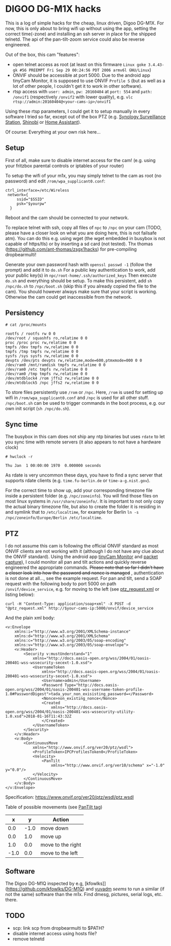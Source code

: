 # DIGOO DG-M1X hacks

This is a log of simple hacks for the cheap, linux driven, Digoo DG-M1X. For now, this is only about to bring wifi up without using the app, setting the correct time(-zone) and installing an ssh server in place for the shipped telnetd. The api of the pan-tilt-zoom service could also be reverse engineered.

Out of the box, this cam "features":
- open telnet access as root (at least on this firmware `Linux goke 3.4.43-gk #56 PREEMPT Fri Sep 29 00:24:56 PDT 2006 armv6l GNU/Linux`)
- ONVIF should be accessible at port 5000. Due to the android app tinyCam Monitor, it is supposed to use ONVIF `Profile S` (but as well as a lot of other people, I couldn't get it to work in other software). 
- rtsp access with `user: admin`, `pw: 20160404` at `port: 554` and `path: /onvif1` (respectively `/onvif2` with lower quality), e.g. `vlc rtsp://admin:20160404@<your-cams-ip>/onvif1`

Using these rtsp parameters, I could get it to setup manually in every software I tried so far, except out of the box PTZ (e.g. [Synology Surveillance Station](https://www.synology.com/de-de/surveillance), [Shinobi](https://github.com/ShinobiCCTV/Shinobi) or [Home Assistant](https://home-assistant.io/)).

Of course: Everything at your own risk here…


## Setup

First of all, make sure to disable internet access for the cam! (e.g. using your fritzbox parental controls or iptables of your router)

To setup the wifi of your m1x, you may simply telnet to the cam as root (no password) and edit `/rom/wpa_supplicant0.conf`:

```
ctrl_interface=/etc/Wireless  
 network={ 
     ssid="$SSID"   
     psk="$yourpw"
  }
```

Reboot and the cam should be connected to your network.

To replace telnet with ssh, copy all files of `npc` to `/npc` on your cam (TODO, please have a closer look on what you are doing here, this is not failsafe atm). You can do this e.g. using wget
(the wget embedded in busybox is not capable of https/tls) or by inserting a sd card (not tested).
Thx thomas (https://github.com/ant-thomas/zsgx1hacks) for pre-compiling dropbearmulti!

Generate your own password hash with `openssl passwd -1` (follow the prompt) and add it to `do.sh`
For a public key authentication to work, add your public key(s) in `npc/root-home/.ssh/authorized_keys`
Then execute `do.sh` and everything should be setup. To make this persistent, add `sh /npc/do.sh` to `/npc/boot.sh` (skip this if you already copied the file to the cam). You should however always make sure that your script is working. Otherwise the cam could get inaccessible from the network.


## Persistency

```
# cat /proc/mounts 

rootfs / rootfs rw 0 0
/dev/root / squashfs ro,relatime 0 0
proc /proc proc rw,relatime 0 0
tmpfs /dev tmpfs rw,relatime 0 0
tmpfs /tmp tmpfs rw,relatime 0 0
sysfs /sys sysfs rw,relatime 0 0
devpts /dev/pts devpts rw,relatime,mode=600,ptmxmode=000 0 0
/dev/ram0 /mnt/ramdisk tmpfs rw,relatime 0 0
/dev/ram0 /etc tmpfs rw,relatime 0 0
/dev/ram0 /tmp tmpfs rw,relatime 0 0
/dev/mtdblock4 /rom jffs2 rw,relatime 0 0
/dev/mtdblock5 /npc jffs2 rw,relatime 0 0

```

To store files persistently use `/rom` or `/npc`. Here, `/rom` is used for setting up wifi in `/rom/wpa_supplicant0.conf` and `/npc` is used for all other stuff. `/npc/boot.sh` can be used to trigger commands in the boot process, e.g. our own init script (`sh /npc/do.sh`).



## Sync time

The busybox in this cam does not ship any ntp binaries but uses `rdate` to let you sync time with remote servers (it also appears to not have a hardware clock)
```
# hwclock -r

Thu Jan  1 00:00:00 1970  0.000000 seconds
```

As rdate is very uncommon these days, you have to find a sync server that supports rdate clients (e.g. `time.fu-berlin.de` or `time-a-g.nist.gov`).

For the correct time to show up, add your corresponding timezone file inside a persistent folder (e.g. `/npc/zoneinfo`). You will find those files on most linux systems in `/usr/share/zoneinfo/`. It is important to not only copy the actual binary timezone file, but also to create the folder it is residing in and symlink that to `/etc/localtime`, for example for Berlin `ln -s /npc/zoneinfo/Europe/Berlin /etc/localtime`.


## PTZ

I do not assume this cam is following the official ONVIF standard as most ONVIF clients are not working with it (although I do not have any clue about the ONVIF standard).
Using the android app [tinyCam Monitor](https://play.google.com/store/apps/details?id=com.alexvas.dvr&hl=de) and [packet capture](https://play.google.com/store/apps/details?id=app.greyshirts.sslcapture&hl=de)), I could monitor all pan and tilt actions and quickly reverse engineered the appropriate commands. ~~Please note that so far I didn't have a closer look into how the password and nonce is managed~~ , authentication is not done at all…, see the example request.
For pan and tilt, send a SOAP request with the following body to port 5000 on path `/onvif/device_service`, e.g. for moving to the left (see [ptz_request.xml](ptz_request.xml) or listing below):

`curl -H "Content-Type: application/soap+xml" -X POST -d "@ptz_request.xml" http://$your-cams-ip:5000/onvif/device_service`

And the plain xml body:
```
<v:Envelope 
    xmlns:i="http://www.w3.org/2001/XMLSchema-instance" 
    xmlns:d="http://www.w3.org/2001/XMLSchema" 
    xmlns:c="http://www.w3.org/2003/05/soap-encoding" 
    xmlns:v="http://www.w3.org/2003/05/soap-envelope">
    <v:Header>
        <Security v:mustUnderstand="1" 
            xmlns="http://docs.oasis-open.org/wss/2004/01/oasis-200401-wss-wssecurity-secext-1.0.xsd">
            <UsernameToken 
                xmlns="http://docs.oasis-open.org/wss/2004/01/oasis-200401-wss-wssecurity-secext-1.0.xsd">
                <Username>admin</Username>
                <Password Type="http://docs.oasis-open.org/wss/2004/01/oasis-200401-wss-username-token-profile-1.0#PasswordDigest">tada_your_non_exisisting_password=</Password>
                <Nonce>non_existing_nonce</Nonce>
                <Created 
                    xmlns="http://docs.oasis-open.org/wss/2004/01/oasis-200401-wss-wssecurity-utility-1.0.xsd">2018-01-16T11:43:32Z
                </Created>
            </UsernameToken>
        </Security>
    </v:Header>
    <v:Body>
        <ContinuousMove 
            xmlns="http://www.onvif.org/ver20/ptz/wsdl">
            <ProfileToken>IPCProfilesToken0</ProfileToken>
            <Velocity>
                <PanTilt 
                    xmlns="http://www.onvif.org/ver10/schema" x="-1.0" y="0.0"/>
            </Velocity>
        </ContinuousMove>
    </v:Body>
</v:Envelope>

```
Specification: https://www.onvif.org/ver20/ptz/wsdl/ptz.wsdl

Table of possible movements (see [PanTilt tag](ptz_request.xml#L26))

| x    | y    | Action            |
|------|------|-------------------|
| 0.0  | -1.0 | move down         |
| 0.0  | 1.0  | move up           |
| 1.0  | 0.0  | move to the right |
| -1.0 | 0.0  | move to the left  |


## Software

The Digoo DG-M1Q inspected by e.g, [kfowlks]](https://github.com/kfowlks/DG-M1Q) and [yuvadm](https://github.com/yuvadm/DG-M1Q) _seems_ to run a similar (if not the same) software than the m1x. Find dmesg, pictures, serial logs, etc. there.


## TODO 
  - scp: link scp from dropbearmulti to $PATH?
  - disable internet access using hosts file?
  - remove telnetd

